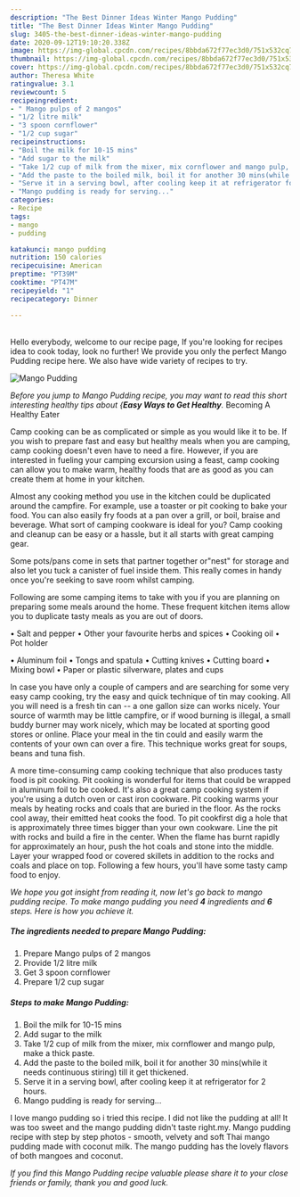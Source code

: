 ```yaml
---
description: "The Best Dinner Ideas Winter Mango Pudding"
title: "The Best Dinner Ideas Winter Mango Pudding"
slug: 3405-the-best-dinner-ideas-winter-mango-pudding
date: 2020-09-12T19:10:20.338Z
image: https://img-global.cpcdn.com/recipes/8bbda672f77ec3d0/751x532cq70/mango-pudding-recipe-main-photo.jpg
thumbnail: https://img-global.cpcdn.com/recipes/8bbda672f77ec3d0/751x532cq70/mango-pudding-recipe-main-photo.jpg
cover: https://img-global.cpcdn.com/recipes/8bbda672f77ec3d0/751x532cq70/mango-pudding-recipe-main-photo.jpg
author: Theresa White
ratingvalue: 3.1
reviewcount: 5
recipeingredient:
- " Mango pulps of 2 mangos"
- "1/2 litre milk"
- "3 spoon cornflower"
- "1/2 cup sugar"
recipeinstructions:
- "Boil the milk for 10-15 mins"
- "Add sugar to the milk"
- "Take 1/2 cup of milk from the mixer, mix cornflower and mango pulp, make a thick paste."
- "Add the paste to the boiled milk, boil it for another 30 mins(while it needs continuous stiring) till it get thickened."
- "Serve it in a serving bowl, after cooling keep it at refrigerator for 2 hours."
- "Mango pudding is ready for serving..."
categories:
- Recipe
tags:
- mango
- pudding

katakunci: mango pudding 
nutrition: 150 calories
recipecuisine: American
preptime: "PT39M"
cooktime: "PT47M"
recipeyield: "1"
recipecategory: Dinner

---
```

<br>
Hello everybody, welcome to our recipe page, If you're looking for recipes idea to cook today, look no further! We provide you only the perfect Mango Pudding recipe here. We also have wide variety of recipes to try.
<br>


![Mango Pudding](https://img-global.cpcdn.com/recipes/8bbda672f77ec3d0/751x532cq70/mango-pudding-recipe-main-photo.jpg)

<i>Before you jump to Mango Pudding recipe, you may want to read this short interesting healthy tips about {<strong>Easy Ways to Get Healthy</strong>.</i>
Becoming A Healthy Eater

    
Camp cooking can be as complicated or simple as you would like it to be. If you wish to prepare fast and easy but healthy meals when you are camping, camp cooking doesn't even have to need a fire. However, if you are interested in fueling your camping excursion using a feast, camp cooking can allow you to make warm, healthy foods that are as good as you can create them at home in your kitchen.

 Almost any cooking method you use in the kitchen could be duplicated around the campfire. For example, use a toaster or pit cooking to bake your food. You can also easily fry foods at a pan over a grill, or boil, braise and beverage. What sort of camping cookware is ideal for you? Camp cooking and cleanup can be easy or a hassle, but it all starts with great camping gear.

Some pots/pans come in sets that partner together or"nest" for storage and also let you tuck a canister of fuel inside them. This really comes in handy once you're seeking to save room whilst camping.

Following are some camping items to take with you if you are planning on preparing some meals around the home. These frequent kitchen items allow you to duplicate tasty meals as you are out of doors.

• Salt and pepper
• Other your favourite herbs and spices
• Cooking oil
• Pot holder

• Aluminum foil
• Tongs and spatula
• Cutting knives
• Cutting board
• Mixing bowl
• Paper or plastic silverware, plates and cups

In case you have only a couple of campers and are searching for some very easy camp cooking, try the easy and quick technique of tin may cooking. All you will need is a fresh tin can -- a one gallon size can works nicely. Your source of warmth may be little campfire, or if wood burning is illegal, a small buddy burner may work nicely, which may be located at sporting good stores or online. Place your meal in the tin could and easily warm the contents of your own can over a fire.  This technique works great for soups, beans and tuna fish.

A more time-consuming camp cooking technique that also produces tasty food is pit cooking. Pit cooking is wonderful for items that could be wrapped in aluminum foil to be cooked.  It's also a great camp cooking system if you're using a dutch oven or cast iron cookware. Pit cooking warms your meals by heating rocks and coals that are buried in the floor. As the rocks cool away, their emitted heat cooks the food. To pit cookfirst dig a hole that is approximately three times bigger than your own cookware. Line the pit with rocks and build a fire in the center. When the flame has burnt rapidly for approximately an hour, push the hot coals and stone into the middle. Layer your wrapped food or covered skillets in addition to the rocks and coals and place on top. Following a few hours, you'll have some tasty camp food to enjoy.


<i>We hope you got insight from reading it, now let's go back to mango pudding recipe. To make mango pudding you need <strong>4</strong> ingredients and <strong>6</strong> steps. Here is how you achieve it.
</i>

##### The ingredients needed to prepare Mango Pudding:

1. Prepare  Mango pulps of 2 mangos
1. Provide 1/2 litre milk
1. Get 3 spoon cornflower
1. Prepare 1/2 cup sugar


##### Steps to make Mango Pudding:

1. Boil the milk for 10-15 mins
1. Add sugar to the milk
1. Take 1/2 cup of milk from the mixer, mix cornflower and mango pulp, make a thick paste.
1. Add the paste to the boiled milk, boil it for another 30 mins(while it needs continuous stiring) till it get thickened.
1. Serve it in a serving bowl, after cooling keep it at refrigerator for 2 hours.
1. Mango pudding is ready for serving...


I love mango pudding so i tried this recipe. I did not like the pudding at all! It was too sweet and the mango pudding didn&#39;t taste right.my. Mango pudding recipe with step by step photos - smooth, velvety and soft Thai mango pudding made with coconut milk. The mango pudding has the lovely flavors of both mangoes and coconut. 

<i>If you find this Mango Pudding recipe valuable please share it to your close friends or family, thank you and good luck.</i>
